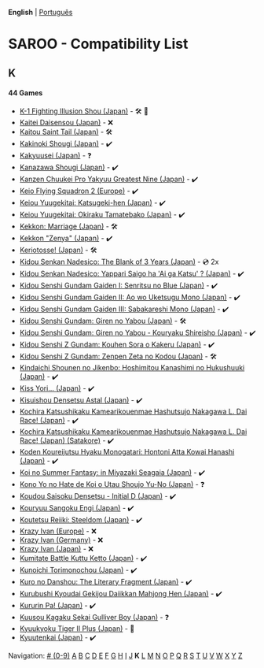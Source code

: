 **English** | [Português](../pt-br/K.md)

# SAROO - Compatibility List

## K

#### 44 Games

- [K-1 Fighting Illusion Shou (Japan)](../../../Regions/Retails/Japan/T-26102G/README.md) - :hammer_and_wrench: :checkered_flag:
- [Kaitei Daisensou (Japan)](../../../Regions/Retails/Japan/T-15006G/01/README.md) - :x:
- [Kaitou Saint Tail (Japan)](../../../Regions/Retails/Japan/T-28201G/README.md) - :hammer_and_wrench:
- [Kakinoki Shougi (Japan)](../../../Regions/Retails/Japan/T-2104G/01/README.md) - :heavy_check_mark:
- [Kakyuusei (Japan)](../../../Regions/Retails/Japan/T-28002G/01/README.md) - :question:
- [Kanazawa Shougi (Japan)](../../../Regions/Retails/Japan/T-16505G/01/README.md) - :heavy_check_mark:
- [Kanzen Chuukei Pro Yakyuu Greatest Nine (Japan)](../../../Regions/Retails/Japan/GS-9017/01/README.md) - :heavy_check_mark:
- [Keio Flying Squadron 2 (Europe)](../../../Regions/Retails/Europe/T-6008H-50/01/README.md) - :heavy_check_mark:
- [Keiou Yuugekitai: Katsugeki-hen (Japan)](../../../Regions/Retails/Japan/T-6003G/01/README.md) - :heavy_check_mark:
- [Keiou Yuugekitai: Okiraku Tamatebako (Japan)](../../../Regions/Retails/Japan/610-6321-0/01/README.md) - :heavy_check_mark:
- [Kekkon: Marriage (Japan)](../../../Regions/Retails/Japan/T-10501G/README.md) - :hammer_and_wrench:
- [Kekkon "Zenya" (Japan)](../../../Regions/Retails/Japan/T-10502G/01/README.md) - :heavy_check_mark:
- [Keriotosse! (Japan)](../../../Regions/Retails/Japan/T-30306G/README.md) - :hammer_and_wrench:
- [Kidou Senkan Nadesico: The Blank of 3 Years (Japan)](../../../Regions/Retails/Japan/GS-9195/README.md) - :cd: 2x
- [Kidou Senkan Nadesico: Yappari Saigo ha 'Ai ga Katsu' ? (Japan)](../../../Regions/Retails/Japan/GS-9142/01/README.md) - :heavy_check_mark:
- [Kidou Senshi Gundam Gaiden I: Senritsu no Blue (Japan)](../../../Regions/Retails/Japan/T-13306G/01/README.md) - :heavy_check_mark:
- [Kidou Senshi Gundam Gaiden II: Ao wo Uketsugu Mono (Japan)](../../../Regions/Retails/Japan/T-13309G/01/README.md) - :heavy_check_mark:
- [Kidou Senshi Gundam Gaiden III: Sabakareshi Mono (Japan)](../../../Regions/Retails/Japan/T-13312G/01/README.md) - :heavy_check_mark:
- [Kidou Senshi Gundam: Giren no Yabou (Japan)](../../../Regions/Retails/Japan/T-13327G/README.md) - :hammer_and_wrench:
- [Kidou Senshi Gundam: Giren no Yabou - Kouryaku Shireisho (Japan)](../../../Regions/Retails/Japan/T-13333G/01/README.md) - :heavy_check_mark:
- [Kidou Senshi Z Gundam: Kouhen Sora o Kakeru (Japan)](../../../Regions/Retails/Japan/T-13320G/01/README.md) - :heavy_check_mark:
- [Kidou Senshi Z Gundam: Zenpen Zeta no Kodou (Japan)](../../../Regions/Retails/Japan/T-13315G/README.md) - :hammer_and_wrench:
- [Kindaichi Shounen no Jikenbo: Hoshimitou Kanashimi no Hukushuuki (Japan)](../../../Regions/Retails/Japan/T-14315G/01/README.md) - :heavy_check_mark:
- [Kiss Yori... (Japan)](../../../Regions/Retails/Japan/T-19724G/01/README.md) - :heavy_check_mark:
- [Kisuishou Densetsu Astal (Japan)](../../../Regions/Retails/Japan/GS-9019/01/README.md) - :heavy_check_mark:
- [Kochira Katsushikaku Kamearikouenmae Hashutsujo Nakagawa L. Dai Race! (Japan)](../../../Regions/Retails/Japan/T-13319G/01/README.md) - :heavy_check_mark:
- [Kochira Katsushikaku Kamearikouenmae Hashutsujo Nakagawa L. Dai Race! (Japan) (Satakore)](../../../Regions/Retails/Japan/T-13332G/01/README.md) - :heavy_check_mark:
- [Koden Koureijutsu Hyaku Monogatari: Hontoni Atta Kowai Hanashi (Japan)](../../../Regions/Retails/Japan/T-14312G/01/README.md) - :heavy_check_mark:
- [Koi no Summer Fantasy: in Miyazaki Seagaia (Japan)](../../../Regions/Retails/Japan/T-23407G/01/README.md) - :heavy_check_mark:
- [Kono Yo no Hate de Koi o Utau Shoujo Yu-No (Japan)](../../../Regions/Retails/Japan/T-28004G/01/README.md) - :question:
- [Koudou Saisoku Densetsu - Initial D (Japan)](../../../Regions/Retails/Japan/T-25503G/README.md) - :heavy_check_mark:
- [Kouryuu Sangoku Engi (Japan)](../../../Regions/Retails/Japan/T-26104G/01/README.md) - :heavy_check_mark:
- [Koutetsu Reiiki: Steeldom (Japan)](../../../Regions/Retails/Japan/T-1805G/01/README.md) - :heavy_check_mark:
- [Krazy Ivan (Europe)](../../../Regions/Retails/Europe/T-11305H/01/README.md) - :x:
- [Krazy Ivan (Germany)](../../../Regions/Retails/Germany/T-11305H/01/README.md) - :x:
- [Krazy Ivan (Japan)](../../../Regions/Retails/Japan/T-18605G/01/README.md) - :x:
- [Kumitate Battle Kuttu Ketto (Japan)](../../../Regions/Retails/Japan/T-1813G/01/README.md) - :heavy_check_mark:
- [Kunoichi Torimonochou (Japan)](../../../Regions/Retails/Japan/T-6803G/01/README.md) - :heavy_check_mark:
- [Kuro no Danshou: The Literary Fragment (Japan)](../../../Regions/Retails/Japan/T-21203G/01/README.md) - :heavy_check_mark:
- [Kurubushi Kyoudai Gekijou Daiikkan Mahjong Hen (Japan)](../../../Regions/Retails/Japan/T-21803G/01/README.md) - :heavy_check_mark:
- [Kururin Pa! (Japan)](../../../Regions/Retails/Japan/T-24201G/01/README.md) - :heavy_check_mark:
- [Kuusou Kagaku Sekai Gulliver Boy (Japan)](../../../Regions/Retails/Japan/T-14303G/01/README.md) - :question:
- [Kyuukyoku Tiger II Plus (Japan)](../../../Regions/Retails/Japan/T-18715G/README.md) - :100:
- [Kyuutenkai (Japan)](../../../Regions/Retails/Japan/T-1801G/01/README.md) - :heavy_check_mark:

Navigation:
[# (0-9)](./09.md) [A](./A.md) [B](./B.md) [C](./C.md) [D](./D.md) [E](./E.md) [F](./F.md) [G](./G.md) [H](./H.md) [I](./I.md) [J](./J.md) **K** [L](./L.md) [M](./M.md) [N](./N.md) [O](./O.md) [P](./P.md) [Q](./Q.md) [R](./R.md) [S](./S.md) [T](./T.md) [U](./U.md) [V](./V.md) [W](./W.md) [X](./X.md) [Y](./Y.md) [Z](./Z.md)
